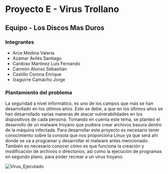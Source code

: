 # Proyecto E - Virus Trollano

## Equipo - Los Discos Mas Duros

### Integrantes
* Arce Medina Valeria
* Azamar Avilés Santiago
* Cardoso Martinez Luis Fernando
* Carreón Alonso Sebastián
* Castillo Corona Enrique
* Izaguirre Camacho Jorge

### Plantamiento del problema
La seguridad a nivel informático, es uno de los campos que más se han desarrollado en los últimos años. Esto se debe, a que en los últimos años se han desarrollado varias maneras de atacar vulnerabilidades en los dispositivos de cada persona. Tomando en cuenta este tema, se planteó el desarrollo de un malware troyano que pudiera crear archivos basura dentro de la máquina infectada. Para desarrollar este proyecto es necesario tener conocimiento sobre la consola que nos proporciona Linux ya que será ahí donde se va a programar y desarrollar el malware antes mencionado. También es necesario conocer cómo es que funciona la creación y modificación de archivos o directorios, así como la ejecución de programas en segundo plano, para poder recrear a un virus troyano.


![Virus_Ejecutado](https://github.com/Enrique290/Proyecto.E-Virus-Trollano/blob/main/ScreenShot.jpg)

